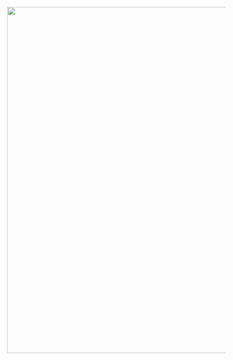 <p align="center">
<img src="https://ntmaker.gfto.ru/animtilestexten//data/fire/3cf43a03fff8b608723dafa2fe415285/fire.gif" width="800" />
</p>
